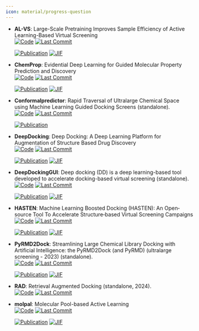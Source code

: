 ```yaml
---
icon: material/progress-question
---
```





- **AL-VS**: Large-Scale Pretraining Improves Sample Efficiency of Active Learning-Based Virtual Screening  
    [![Code](https://img.shields.io/github/stars/molecularinformatics/PretrainedAL-VS?style=for-the-badge&logo=github)](https://github.com/molecularinformatics/PretrainedAL-VS) 
    [![Last Commit](https://img.shields.io/github/last-commit/molecularinformatics/PretrainedAL-VS?style=for-the-badge&logo=github)](https://github.com/molecularinformatics/PretrainedAL-VS) 

    [![Publication](https://img.shields.io/badge/Publication-Citations:3-blue?style=for-the-badge&logo=bookstack)](https://doi.org/10.1021/acs.jcim.3c01938) 
    [![JIF](https://img.shields.io/badge/Impact_Factor-5.60-purple?style=for-the-badge&logo=academia)](https://doi.org/10.1021/acs.jcim.3c01938)



- **ChemProp**: Evidential Deep Learning for Guided Molecular Property Prediction and Discovery  
    [![Code](https://img.shields.io/github/stars/aamini/chemprop?style=for-the-badge&logo=github)](https://github.com/aamini/chemprop) 
    [![Last Commit](https://img.shields.io/github/last-commit/aamini/chemprop?style=for-the-badge&logo=github)](https://github.com/aamini/chemprop) 

    [![Publication](https://img.shields.io/badge/Publication-Citations:116-blue?style=for-the-badge&logo=bookstack)](https://doi.org/10.1021/acscentsci.1c00546) 
    [![JIF](https://img.shields.io/badge/Impact_Factor-12.70-purple?style=for-the-badge&logo=academia)](https://doi.org/10.1021/acscentsci.1c00546)



- **Conformalpredictor**: Rapid Traversal of Ultralarge Chemical Space using Machine Learning Guided Docking Screens (standalone).  
    [![Code](https://img.shields.io/github/stars/Carlssonlab/conformalpredictor?style=for-the-badge&logo=github)](https://github.com/Carlssonlab/conformalpredictor) 
    [![Last Commit](https://img.shields.io/github/last-commit/Carlssonlab/conformalpredictor?style=for-the-badge&logo=github)](https://github.com/Carlssonlab/conformalpredictor) 

    [![Publication](https://img.shields.io/badge/Publication-Citations:2-blue?style=for-the-badge&logo=bookstack)](https://doi.org/10.26434/chemrxiv-2023-w3x36) 



- **DeepDocking**: Deep Docking: A Deep Learning Platform for Augmentation of Structure Based Drug Discovery  
    [![Code](https://img.shields.io/github/stars/jamesgleave/Deep-Docking-NonAutomated?style=for-the-badge&logo=github)](https://github.com/jamesgleave/Deep-Docking-NonAutomated) 
    [![Last Commit](https://img.shields.io/github/last-commit/jamesgleave/Deep-Docking-NonAutomated?style=for-the-badge&logo=github)](https://github.com/jamesgleave/Deep-Docking-NonAutomated) 

    [![Publication](https://img.shields.io/badge/Publication-Citations:273-blue?style=for-the-badge&logo=bookstack)](https://doi.org/10.1021/acscentsci.0c00229) 
    [![JIF](https://img.shields.io/badge/Impact_Factor-12.70-purple?style=for-the-badge&logo=academia)](https://doi.org/10.1021/acscentsci.0c00229)



- **DeepDockingGUI**: Deep docking (DD) is a deep learning-based tool developed to accelerate docking-based virtual screening (standalone).  
    [![Code](https://img.shields.io/github/stars/jamesgleave/DeepDockingGUI?style=for-the-badge&logo=github)](https://github.com/jamesgleave/DeepDockingGUI) 
    [![Last Commit](https://img.shields.io/github/last-commit/jamesgleave/DeepDockingGUI?style=for-the-badge&logo=github)](https://github.com/jamesgleave/DeepDockingGUI) 

    [![Publication](https://img.shields.io/badge/Publication-Citations:273-blue?style=for-the-badge&logo=bookstack)](https://doi.org/10.1021/acscentsci.0c00229) 
    [![JIF](https://img.shields.io/badge/Impact_Factor-12.70-purple?style=for-the-badge&logo=academia)](https://doi.org/10.1021/acscentsci.0c00229)



- **HASTEN**: Machine Learning Boosted Docking (HASTEN): An Open‐source Tool To Accelerate Structure‐based Virtual Screening Campaigns  
    [![Code](https://img.shields.io/github/stars/TuomoKalliokoski/HASTEN?style=for-the-badge&logo=github)](https://github.com/TuomoKalliokoski/HASTEN) 
    [![Last Commit](https://img.shields.io/github/last-commit/TuomoKalliokoski/HASTEN?style=for-the-badge&logo=github)](https://github.com/TuomoKalliokoski/HASTEN) 

    [![Publication](https://img.shields.io/badge/Publication-Citations:14-blue?style=for-the-badge&logo=bookstack)](https://doi.org/10.1002/minf.202100089) 
    [![JIF](https://img.shields.io/badge/Impact_Factor-2.80-purple?style=for-the-badge&logo=academia)](https://doi.org/10.1002/minf.202100089)



- **PyRMD2Dock**: Streamlining Large Chemical Library Docking with Artificial Intelligence: the PyRMD2Dock (and PyRMD) (ultralarge screening - 2023) (standalone).  
    [![Code](https://img.shields.io/github/stars/cosconatilab/PyRMD?style=for-the-badge&logo=github)](https://github.com/cosconatilab/PyRMD) 
    [![Last Commit](https://img.shields.io/github/last-commit/cosconatilab/PyRMD?style=for-the-badge&logo=github)](https://github.com/cosconatilab/PyRMD) 

    [![Publication](https://img.shields.io/badge/Publication-Citations:30-blue?style=for-the-badge&logo=bookstack)](https://doi.org/10.1021/acs.jcim.1c00653) 
    [![JIF](https://img.shields.io/badge/Impact_Factor-5.60-purple?style=for-the-badge&logo=academia)](https://doi.org/10.1021/acs.jcim.1c00653)



- **RAD**: Retrieval Augmented Docking (standalone, 2024).  
    [![Code](https://img.shields.io/github/stars/keiserlab/rad?style=for-the-badge&logo=github)](https://github.com/keiserlab/rad) 
    [![Last Commit](https://img.shields.io/github/last-commit/keiserlab/rad?style=for-the-badge&logo=github)](https://github.com/keiserlab/rad) 




- **molpal**: Molecular Pool-based Active Learning  
    [![Code](https://img.shields.io/github/stars/coleygroup/molpal?style=for-the-badge&logo=github)](https://github.com/coleygroup/molpal) 
    [![Last Commit](https://img.shields.io/github/last-commit/coleygroup/molpal?style=for-the-badge&logo=github)](https://github.com/coleygroup/molpal) 

    [![Publication](https://img.shields.io/badge/Publication-Citations:182-blue?style=for-the-badge&logo=bookstack)](https://doi.org/10.1039/D0SC06805E) 
    [![JIF](https://img.shields.io/badge/Impact_Factor-7.60-purple?style=for-the-badge&logo=academia)](https://doi.org/10.1039/D0SC06805E)


